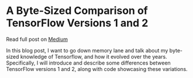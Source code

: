 # A Byte-Sized Comparison of TensorFlow Versions 1 and 2
Read full post on [Medium](https://medium.com/@nitinkanukolanu/a-byte-sized-comparison-of-tensorflow-version-1-and-2-f94cb6a07742)

In this blog post, I want to go down memory lane and talk about my byte-sized knowledge of Tensorflow, and how it evolved over the years. Specifically, I will introduce and describe some differences between TensorFlow versions 1 and 2, along with code showcasing these variations.
